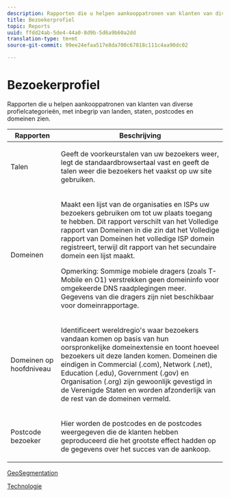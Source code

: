 ```yaml
---
description: Rapporten die u helpen aankooppatronen van klanten van diverse profielcategorieën, met inbegrip van landen, staten, postcodes en domeinen zien.
title: Bezoekerprofiel
topic: Reports
uuid: ffdd24ab-5de4-44a0-8d9b-5d6a9b60a2dd
translation-type: tm+mt
source-git-commit: 99ee24efaa517e8da700c67818c111c4aa90dc02

---
```



# Bezoekerprofiel

Rapporten die u helpen aankooppatronen van klanten van diverse profielcategorieën, met inbegrip van landen, staten, postcodes en domeinen zien.

<table id="table_B09EA999973A4646BF66DF5D7BEA0820"> 
 <thead> 
  <tr> 
   <th colname="col1" class="entry"> Rapporten </th> 
   <th colname="col2" class="entry"> Beschrijving </th> 
  </tr> 
 </thead>
 <tbody> 
  <tr> 
   <td colname="col1"> Talen </td> 
   <td colname="col2"> <p> Geeft de voorkeurstalen van uw bezoekers weer, legt de standaardbrowsertaal vast en geeft de talen weer die bezoekers het vaakst op uw site gebruiken. </p> </td> 
  </tr> 
  <tr> 
   <td colname="col1"> Domeinen </td> 
   <td colname="col2"> <p> Maakt een lijst van de organisaties en ISPs uw bezoekers gebruiken om tot uw plaats toegang te hebben. Dit rapport verschilt van het <span class="wintitle"> Volledige rapport van Domeinen</span> in die zin dat het <span class="wintitle"> Volledige rapport van Domeinen</span> het volledige ISP domein registreert, terwijl dit rapport van het secundaire domein een lijst maakt. </p> <p> <p>Opmerking:  Sommige mobiele dragers (zoals T-Mobile en O1) verstrekken geen domeininfo voor omgekeerde DNS raadplegingen meer. Gegevens van die dragers zijn niet beschikbaar voor domeinrapportage. </p> </p> </td> 
  </tr> 
  <tr> 
   <td colname="col1"> Domeinen op hoofdniveau </td> 
   <td colname="col2"> <p> Identificeert wereldregio's waar bezoekers vandaan komen op basis van hun oorspronkelijke domeinextensie en toont hoeveel bezoekers uit deze landen komen. Domeinen die eindigen in Commercial (.com), Network (.net), Education (.edu), Government (.gov) en Organisation (.org) zijn gewoonlijk gevestigd in de Verenigde Staten en worden afzonderlijk van de rest van de domeinen vermeld. </p> </td> 
  </tr> 
  <tr> 
   <td colname="col1"> Postcode bezoeker </td> 
   <td colname="col2"> <p> Hier worden de postcodes en de postcodes weergegeven die de klanten hebben geproduceerd die het grootste effect hadden op de gegevens over het succes van de aankoop. </p> </td> 
  </tr> 
 </tbody> 
</table>

[GeoSegmentation](/help/components/c-variables/dimensionslist/reports-geosegmentation.md)

[Technologie](/help/components/c-variables/dimensionslist/reports-technology.md)
